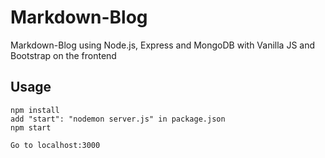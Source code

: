 # Markdown-Blog
Markdown-Blog using Node.js, Express and MongoDB with Vanilla JS and Bootstrap on the frontend

## Usage
```
npm install
add "start": "nodemon server.js" in package.json
npm start

Go to localhost:3000
```
